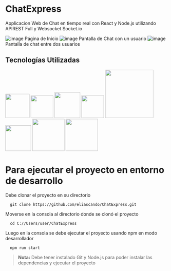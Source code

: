 # ChatExpress
Applicacion Web de Chat en tiempo real con React y Node.js utilizando APIREST Full y Websocket Socket.io

![image](https://github.com/eliascando/eliascando/assets/75767835/0f3edb51-4ce6-46f2-b998-48b5bbfa163b)
Página de Inicio
![image](https://github.com/eliascando/eliascando/assets/75767835/a61d7f50-b846-4739-a3d9-d852df9313d1)
Pantalla de Chat con un usuario
![image](https://github.com/eliascando/eliascando/assets/75767835/b1815e4a-d83a-4ff0-9631-9d266dd5642b)
Pantalla de chat entre dos usuarios
## Tecnologías Utilizadas  
<img src="https://github.com/eliascando/eliascando/assets/75767835/7d7766a2-3680-4dd8-a3df-9d6fb933a684" alter="react" width="75px">
<img src="https://github.com/eliascando/eliascando/assets/75767835/d22a9204-4e7e-4bf8-81f3-e4d52c8e2e57" alter="nodejs" width="70px">
<img src="https://github.com/eliascando/eliascando/assets/75767835/f82bb3e1-315a-495e-9394-9dc9d1d59010" alter="c#" width="80px">
<img src="https://github.com/eliascando/eliascando/assets/75767835/e1db3654-ee6a-48c3-9e58-d7eea5daf53c" alter="gh" width="70px">
<img src="https://github.com/eliascando/eliascando/assets/75767835/c1634d4b-6c9e-4afd-8f0f-6f0e46a86f1c" alter="vercel" width="150px"> 
<img src="https://github.com/eliascando/eliascando/assets/75767835/2dea7b73-d136-4088-a988-bd89ad5697fc" alter="mssql" width="80px">
<img src="https://github.com/eliascando/eliascando/assets/75767835/cc4b42c6-64e9-49e0-91de-aa34dc0ab4a3" alter="logo" width="100px">
<img src="https://github.com/eliascando/eliascando/assets/75767835/e4946c81-8b5b-4479-99ad-37f6f06b908d" alter="logo" width="100px">  

# Para ejecutar el proyecto en entorno de desarrollo

Debe clonar el proyecto en su directorio
```
  git clone https://github.com/eliascando/ChatExpress.git
```
Moverse en la consola al directorio donde se clonó el proyecto
```
  cd C://Users/user/ChatExpress
```
Luego en la consola se debe ejecutar el proyecto usando npm en modo desarrollador
```
  npm run start
```
> **Nota:** Debe tener instalado Git y Node.js para poder instalar las dependencias y ejecutar el proyecto

